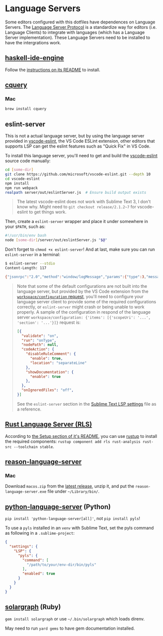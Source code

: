 # Language Servers

Some editors configured with this dotfiles have dependences on Language Servers. The [Language Server Protocol](https://github.com/Microsoft/language-server-protocol) is a standardize way for editors (i.e. Language Clients) to integrate with languages (which has a Language Server implementation). These Language Servers need to be installed to have the intergrations work.

## [haskell-ide-engine](https://github.com/haskell/haskell-ide-engine)

Follow the [instructions on its README](https://github.com/haskell/haskell-ide-engine#installation) to install.

## [cquery](https://github.com/cquery-project/cquery)

### Mac

```bash
brew install cquery
```

## eslint-server

This is not a actual language server, but by using the language server provided in [vscode-eslint](https://github.com/microsoft/vscode-eslint), the VS Code ESLint extension, other editors that supports LSP can get the eslint features such as "Quick Fix" in VS Code.

To install this language server, you'll need to get and build the [vscode-eslint](https://github.com/microsoft/vscode-eslint) source code manually:

```bash
cd [some-dir]
git clone https://github.com/microsoft/vscode-eslint.git --depth 10
cd vscode-eslint
npm install
npm run webpack
realpath server/out/eslintServer.js  # Ensure build output exists
```

> The latest vscode-eslint does not work with Sublime Text 3, I don't know why. Might need to `git checkout release/2.1.2~7` for vscode-eslint to get things work.

Then, create a `eslint-server` wrapper and place it under somewhere in your `$PATH`, such as:

```bash
#!/usr/bin/env bash
node [some-dir]/server/out/eslintServer.js "$@"
```

Don't forget to `chmod +x eslint-server`! And at last, make sure you can run `eslint-server` in a terminal:

```bash
$ eslint-server --stdio
Content-Length: 117

{"jsonrpc":"2.0","method":"window/logMessage","params":{"type":3,"message":"ESLint server running in node v10.15.0"}}
```

> Note that some of the default configurations are not built into the language server, but provided by the VS Code extension from the [`workspace/configuration` request](https://microsoft.github.io/language-server-protocol/specifications/specification-current/#workspace_configuration), you'll need to configure your language server client to provide some of the required configurations correctly, or `eslint-server` might crash or being unable to work properly. A sample of the configuration in respond of the language server `workspace/configuration: {'items': [{'scopeUri': '...', 'section': '...'}]}` request is:
> 
> ```json
> [{
>   "validate": "on",
>   "run": "onType",
>   "nodePath": null,
>   "codeAction": {
>     "disableRuleComment": {
>       "enable": true,
>       "location": "separateLine"
>     },
>     "showDocumentation": {
>       "enable": true
>     },
>   },
>   "onIgnoredFiles": "off",
> }]
> ```
> 
> See the `eslint-server` section in the [Sublime Text LSP settings](../subl3/Packages/User/LSP.sublime-settings) file as a reference.

## [Rust Language Server (RLS)](https://github.com/rust-lang/rls)

According to [the Setup section of it's README](https://github.com/rust-lang/rls#setup), you can use [rustup](http://rustup.rs/) to install the required components: `rustup component add rls rust-analysis rust-src --toolchain stable`.

## [reason-language-server](https://github.com/jaredly/reason-language-server)

### Mac

Download `macos.zip` from the [latest release](https://github.com/jaredly/reason-language-server/releases), unzip it, and put the `reason-language-server.exe` file under `~/Library/bin/`.

## [python-language-server](https://github.com/palantir/python-language-server) (Python)

`pip install 'python-language-server[all]'`, not `pip install pyls`!

To use a `pyls` installed in an `venv` with Sublime Text, set the pyls command as following in a `.sublime-project`:

```json
{
  "settings": {
    "LSP": {
      "pyls": {
        "command": [
          "/path/to/your/env-dir/bin/pyls"
        ],
        "enabled": true
      }
    }
  }
}
```

## [solargraph](https://github.com/castwide/solargraph) (Ruby)

`gem install solargraph` or use `~/.bin/solargraph` which loads direnv.

May need to run `yard gems` to have gem documentation installed.
